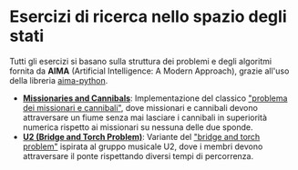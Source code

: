 # Esercizi di ricerca nello spazio degli stati

Tutti gli esercizi si basano sulla struttura dei problemi e degli algoritmi fornita da **AIMA** (Artificial Intelligence: A Modern Approach), grazie all'uso della libreria [aima-python](https://github.com/aimacode/aima-python).

- [**Missionaries and Cannibals**](Missionars_Cannibals.ipynb): Implementazione del classico ["problema dei missionari e cannibali"](https://en.wikipedia.org/wiki/Missionaries_and_cannibals_problem), dove missionari e cannibali devono attraversare un fiume senza mai lasciare i cannibali in superiorità numerica rispetto ai missionari su nessuna delle due sponde.
- [**U2 (Bridge and Torch Problem)**](U2.ipynb): Variante del ["bridge and torch problem"](https://en.wikipedia.org/wiki/Bridge_and_torch_problem) ispirata al gruppo musicale U2, dove i membri devono attraversare il ponte rispettando diversi tempi di percorrenza.
